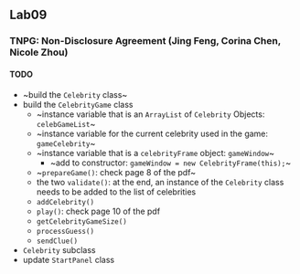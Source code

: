 ## Lab09

### TNPG: Non-Disclosure Agreement (Jing Feng, Corina Chen, Nicole Zhou)

#### TODO
- ~build the ```Celebrity``` class~
- build the ```CelebrityGame``` class
    - ~instance variable that is an ```ArrayList``` of ```Celebrity``` Objects: ```celebGameList```~
    - ~instance variable for the current celebrity used in the game: ```gameCelebrity```~
    - ~instance variable that is a ```celebrityFrame``` object: ```gameWindow```~
        - ~add to constructor: ```gameWindow = new CelebrityFrame(this);```~
    - ~```prepareGame()```: check page 8 of the pdf~
    - the two ```validate()```: at the end, an instance of the ```Celebrity``` class needs to be added to the list of celebrities
    - ```addCelebrity()```
    - ```play()```: check page 10 of the pdf
    - ```getCelebrityGameSize()```
    - ```processGuess()```
    - ```sendClue()```
- ```Celebrity``` subclass
- update ```StartPanel``` class
